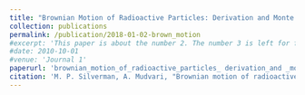 ```yaml
---
title: "Brownian Motion of Radioactive Particles: Derivation and Monte Carlo Test of Spatial and Temporal Distributions"
collection: publications
permalink: /publication/2018-01-02-brown_motion
#excerpt: 'This paper is about the number 2. The number 3 is left for future work.'
#date: 2010-10-01
#venue: 'Journal 1'
paperurl: 'brownian_motion_of_radioactive_particles_ derivation_and _monte_carlo_test_of_spatial_and_temporal_distributions.pdf'
citation: 'M. P. Silverman, A. Mudvari, "Brownian motion of radioactive particles: derivation and Monte Carlo test of spatial and temporal distributions", World Journal of Nuclear Science and Technology, 2018'
---
```




